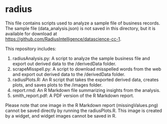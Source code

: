 # radius

This file contains scripts used to analyze a sample file of business records. The sample file (data_analysis.json) is not saved in this directory, but it is 
available for download at https://github.com/RadiusIntelligence/datascience-cc-1.

This repository includes:
1) radiusAnalysis.py: A script to analyze the sample business file and export out derived data to the /derivedData folder.
2) scrapeMisspell.py: A script to download misspelled words from the web and export out derived data to the /derivedData folder.
3) radiusPlots.R: An R script that takes the exported derived data, creates plots, and saves plots to the /images folder.
4) report.rmd: An R Markdown file summarizing insights from the analysis.
5) smith_report.pdf: A PDF version of the R Markdown report.

Please note that one image in the R Markdown report (missingValues.png) cannot be saved directly by running the radiusPlots.R. 
This image is created by a widget, and widget images cannot be saved in R. 

